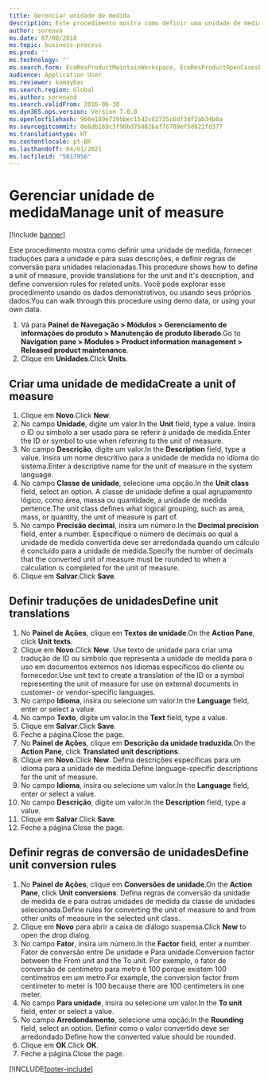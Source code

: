 ```yaml
---
title: Gerenciar unidade de medida
description: Este procedimento mostra como definir uma unidade de medida, fornecer traduções para a unidade e para suas descrições, e definir regras de conversão para unidades relacionadas.
author: sorenva
ms.date: 07/08/2018
ms.topic: business-process
ms.prod: ''
ms.technology: ''
ms.search.form: EcoResProductMaintainWorkspace, EcoResProductOpenCasesFormPart, UnitOfMeasure, UnitOfMeasureReportingTranslation, UnitOfMeasureTranslation, UnitOfMeasureConversion, UnitOfMeasureConversionEditOrCreate, UnitOfMeasureLookup, UnitOfMeasureCalculator, UnitOfMeasureWizard, UnitOfMeasureLookupTest
audience: Application User
ms.reviewer: kamaybac
ms.search.region: Global
ms.author: sorenand
ms.search.validFrom: 2016-06-30
ms.dyn365.ops.version: Version 7.0.0
ms.openlocfilehash: 966e189e7395bec15d2c62735c6df3df2ab34b8a
ms.sourcegitcommit: 0e8db169c3f90bd750826af76709ef5d621fd377
ms.translationtype: HT
ms.contentlocale: pt-BR
ms.lasthandoff: 04/01/2021
ms.locfileid: "5817956"
---
```

# <a name="manage-unit-of-measure"></a><span data-ttu-id="01a86-103">Gerenciar unidade de medida</span><span class="sxs-lookup"><span data-stu-id="01a86-103">Manage unit of measure</span></span>

[!include [banner](../../includes/banner.md)]

<span data-ttu-id="01a86-104">Este procedimento mostra como definir uma unidade de medida, fornecer traduções para a unidade e para suas descrições, e definir regras de conversão para unidades relacionadas.</span><span class="sxs-lookup"><span data-stu-id="01a86-104">This procedure shows how to define a unit of measure, provide translations for the unit and it's description, and define conversion rules for related units.</span></span> <span data-ttu-id="01a86-105">Você pode explorar esse procedimento usando os dados demonstrativos, ou usando seus próprios dados.</span><span class="sxs-lookup"><span data-stu-id="01a86-105">You can walk through this procedure using demo data, or using your own data.</span></span>

1. <span data-ttu-id="01a86-106">Vá para **Painel de Navegação > Módulos > Gerenciamento de informações do produto > Manutenção de produto liberado**.</span><span class="sxs-lookup"><span data-stu-id="01a86-106">Go to **Navigation pane > Modules > Product information management > Released product maintenance**.</span></span>
2. <span data-ttu-id="01a86-107">Clique em **Unidades**.</span><span class="sxs-lookup"><span data-stu-id="01a86-107">Click **Units**.</span></span>

## <a name="create-a-unit-of-measure"></a><span data-ttu-id="01a86-108">Criar uma unidade de medida</span><span class="sxs-lookup"><span data-stu-id="01a86-108">Create a unit of measure</span></span>
1. <span data-ttu-id="01a86-109">Clique em **Novo**.</span><span class="sxs-lookup"><span data-stu-id="01a86-109">Click **New**.</span></span>
2. <span data-ttu-id="01a86-110">No campo **Unidade**, digite um valor.</span><span class="sxs-lookup"><span data-stu-id="01a86-110">In the **Unit** field, type a value.</span></span> <span data-ttu-id="01a86-111">Insira o ID ou símbolo a ser usado para se referir à unidade de medida.</span><span class="sxs-lookup"><span data-stu-id="01a86-111">Enter the ID or symbol to use when referring to the unit of measure.</span></span>  
3. <span data-ttu-id="01a86-112">No campo **Descrição**, digite um valor.</span><span class="sxs-lookup"><span data-stu-id="01a86-112">In the **Description** field, type a value.</span></span> <span data-ttu-id="01a86-113">Insira um nome descritivo para a unidade de medida no idioma do sistema.</span><span class="sxs-lookup"><span data-stu-id="01a86-113">Enter a descriptive name for the unit of measure in the system language.</span></span>  
4. <span data-ttu-id="01a86-114">No campo **Classe de unidade**, selecione uma opção.</span><span class="sxs-lookup"><span data-stu-id="01a86-114">In the **Unit class** field, select an option.</span></span> <span data-ttu-id="01a86-115">A classe de unidade define a qual agrupamento lógico, como área, massa ou quantidade, a unidade de medida pertence.</span><span class="sxs-lookup"><span data-stu-id="01a86-115">The unit class defines what logical grouping, such as area, mass, or quantity, the unit of measure is part of.</span></span>  
5. <span data-ttu-id="01a86-116">No campo **Precisão decimal**, insira um número.</span><span class="sxs-lookup"><span data-stu-id="01a86-116">In the **Decimal precision** field, enter a number.</span></span> <span data-ttu-id="01a86-117">Especifique o número de decimais ao qual a unidade de medida convertida deve ser arredondada quando um cálculo é concluído para a unidade de medida.</span><span class="sxs-lookup"><span data-stu-id="01a86-117">Specify the number of decimals that the converted unit of measure must be rounded to when a calculation is completed for the unit of measure.</span></span>  
6. <span data-ttu-id="01a86-118">Clique em **Salvar**.</span><span class="sxs-lookup"><span data-stu-id="01a86-118">Click **Save**.</span></span>

## <a name="define-unit-translations"></a><span data-ttu-id="01a86-119">Definir traduções de unidades</span><span class="sxs-lookup"><span data-stu-id="01a86-119">Define unit translations</span></span>
1. <span data-ttu-id="01a86-120">No **Painel de Ações**, clique em **Textos de unidade**.</span><span class="sxs-lookup"><span data-stu-id="01a86-120">On the **Action Pane**, click **Unit texts**.</span></span>
2. <span data-ttu-id="01a86-121">Clique em **Novo**.</span><span class="sxs-lookup"><span data-stu-id="01a86-121">Click **New**.</span></span> <span data-ttu-id="01a86-122">Use texto de unidade para criar uma tradução de ID ou símbolo que representa a unidade de medida para o uso em documentos externos nos idiomas específicos do cliente ou fornecedor.</span><span class="sxs-lookup"><span data-stu-id="01a86-122">Use unit text to create a translation of the ID or a symbol representing the unit of measure for use on external documents in customer- or vendor-specific languages.</span></span>  
3. <span data-ttu-id="01a86-123">No campo **Idioma**, insira ou selecione um valor.</span><span class="sxs-lookup"><span data-stu-id="01a86-123">In the **Language** field, enter or select a value.</span></span>
4. <span data-ttu-id="01a86-124">No campo **Texto**, digite um valor.</span><span class="sxs-lookup"><span data-stu-id="01a86-124">In the **Text** field, type a value.</span></span>
5. <span data-ttu-id="01a86-125">Clique em **Salvar**.</span><span class="sxs-lookup"><span data-stu-id="01a86-125">Click **Save**.</span></span>
6. <span data-ttu-id="01a86-126">Feche a página.</span><span class="sxs-lookup"><span data-stu-id="01a86-126">Close the page.</span></span>
7. <span data-ttu-id="01a86-127">No **Painel de Ações**, clique em **Descrição da unidade traduzida**.</span><span class="sxs-lookup"><span data-stu-id="01a86-127">On the **Action Pane**, click **Translated unit descriptions**.</span></span>
8. <span data-ttu-id="01a86-128">Clique em **Novo**.</span><span class="sxs-lookup"><span data-stu-id="01a86-128">Click **New**.</span></span> <span data-ttu-id="01a86-129">Defina descrições específicas para um idioma para a unidade de medida.</span><span class="sxs-lookup"><span data-stu-id="01a86-129">Define language-specific descriptions for the unit of measure.</span></span>  
9. <span data-ttu-id="01a86-130">No campo **Idioma**, insira ou selecione um valor.</span><span class="sxs-lookup"><span data-stu-id="01a86-130">In the **Language** field, enter or select a value.</span></span>
10. <span data-ttu-id="01a86-131">No campo **Descrição**, digite um valor.</span><span class="sxs-lookup"><span data-stu-id="01a86-131">In the **Description** field, type a value.</span></span>
11. <span data-ttu-id="01a86-132">Clique em **Salvar**.</span><span class="sxs-lookup"><span data-stu-id="01a86-132">Click **Save**.</span></span>
12. <span data-ttu-id="01a86-133">Feche a página.</span><span class="sxs-lookup"><span data-stu-id="01a86-133">Close the page.</span></span>

## <a name="define-unit-conversion-rules"></a><span data-ttu-id="01a86-134">Definir regras de conversão de unidades</span><span class="sxs-lookup"><span data-stu-id="01a86-134">Define unit conversion rules</span></span>
1. <span data-ttu-id="01a86-135">No **Painel de Ações**, clique em **Conversões de unidade**.</span><span class="sxs-lookup"><span data-stu-id="01a86-135">On the **Action Pane**, click **Unit conversions**.</span></span> <span data-ttu-id="01a86-136">Defina regras de conversão da unidade de medida de e para outras unidades de medida da classe de unidades selecionada.</span><span class="sxs-lookup"><span data-stu-id="01a86-136">Define rules for converting the unit of measure to and from other units of measure in the selected unit class.</span></span>  
2. <span data-ttu-id="01a86-137">Clique em **Novo** para abrir a caixa de diálogo suspensa.</span><span class="sxs-lookup"><span data-stu-id="01a86-137">Click **New** to open the drop dialog.</span></span>
3. <span data-ttu-id="01a86-138">No campo **Fator**, insira um número.</span><span class="sxs-lookup"><span data-stu-id="01a86-138">In the **Factor** field, enter a number.</span></span> <span data-ttu-id="01a86-139">Fator de conversão entre De unidade e Para unidade.</span><span class="sxs-lookup"><span data-stu-id="01a86-139">Conversion factor between the From unit and the To unit.</span></span> <span data-ttu-id="01a86-140">Por exemplo, o fator de conversão de centímetro para metro é 100 porque existem 100 centímetros em um metro.</span><span class="sxs-lookup"><span data-stu-id="01a86-140">For example, the conversion factor from centimeter to meter is 100 because there are 100 centimeters in one meter.</span></span>  
4. <span data-ttu-id="01a86-141">No campo **Para unidade**, insira ou selecione um valor.</span><span class="sxs-lookup"><span data-stu-id="01a86-141">In the **To unit** field, enter or select a value.</span></span>
5. <span data-ttu-id="01a86-142">No campo **Arredondamento**, selecione uma opção.</span><span class="sxs-lookup"><span data-stu-id="01a86-142">In the **Rounding** field, select an option.</span></span> <span data-ttu-id="01a86-143">Definir como o valor convertido deve ser arredondado.</span><span class="sxs-lookup"><span data-stu-id="01a86-143">Define how the converted value should be rounded.</span></span>  
6. <span data-ttu-id="01a86-144">Clique em **OK**.</span><span class="sxs-lookup"><span data-stu-id="01a86-144">Click **OK**.</span></span>
7. <span data-ttu-id="01a86-145">Feche a página.</span><span class="sxs-lookup"><span data-stu-id="01a86-145">Close the page.</span></span>



[!INCLUDE[footer-include](../../../includes/footer-banner.md)]